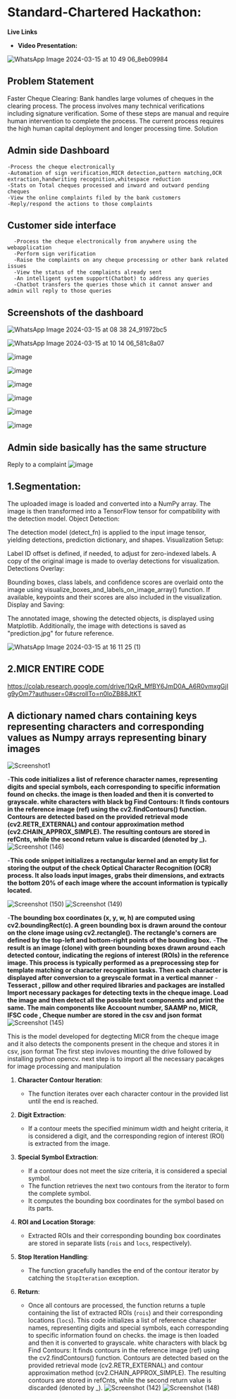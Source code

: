 # Standard-Chartered Hackathon:

**Live Links**

- **Video Presentation:** 

![WhatsApp Image 2024-03-15 at 10 49 06_8eb09984](https://github.com/MithileshEN/Standard-Chartered/assets/87403588/26149caf-6bca-48b2-b84b-f482867871da)
## Problem Statement
Faster Cheque Clearing: Bank handles large volumes of cheques in the clearing process. The process involves many technical verifications including signature verification. Some of these steps are manual and require human intervention to complete the process. The current process requires the high human capital deployment and longer processing time.
Solution
## Admin side Dashboard

    -Process the cheque electronically
    -Automation of sign verification,MICR detection,pattern matching,OCR extraction,handwriting recognition,whitespace reduction
    -Stats on Total cheques processed and inward and outward pending cheques
    -View the online complaints filed by the bank customers
    -Reply/respond the actions to those complaints
## Customer side interface
      -Process the cheque electronically from anywhere using the webapplication
      -Perform sign verification
      -Raise the complaints on any cheque processing or other bank related issues
      -View the status of the complaints already sent
      -An intelligent system support(Chatbot) to address any queries
      -Chatbot transfers the queries those which it cannot answer and admin will reply to those queries
## Screenshots of the dashboard

![WhatsApp Image 2024-03-15 at 08 38 24_91972bc5](https://github.com/MithileshEN/Standard-Chartered/assets/87403588/243e9797-da49-4095-bf60-c02aaba782da)

![WhatsApp Image 2024-03-15 at 10 14 06_581c8a07](https://github.com/MithileshEN/Standard-Chartered/assets/87403588/6a0e5c76-f9fb-4381-8fe6-cb570b38e85c)

![image](https://github.com/MithileshEN/Standard-Chartered/assets/87403588/c82b3373-a801-4dcb-b7db-eb935886d7f1)

![image](https://github.com/MithileshEN/Standard-Chartered/assets/87403588/e82b1e09-456a-49dc-8714-fe2ef1ca126c)

![image](https://github.com/MithileshEN/Standard-Chartered/assets/87403588/0e3a76b9-a66e-41cb-8c4a-fd87273bd146)

![image](https://github.com/MithileshEN/Standard-Chartered/assets/87403588/300cb252-93d3-454e-ae72-4526abb87e57)

![image](https://github.com/MithileshEN/Standard-Chartered/assets/87403588/157f6630-5a88-40df-9bff-0535bc8b3d2b)

![image](https://github.com/MithileshEN/Standard-Chartered/assets/87403588/443bc95c-330b-4d92-ba56-6954d427ff90)

## Admin side basically has the same structure 
Reply to a complaint
![image](https://github.com/MithileshEN/Standard-Chartered/assets/87403588/25048198-551e-41a9-a6f5-c49a88d73c38)


## 1.Segmentation:
The uploaded image is loaded and converted into a NumPy array.
The image is then transformed into a TensorFlow tensor for compatibility with the detection model.
Object Detection:

The detection model (detect_fn) is applied to the input image tensor, yielding detections, prediction dictionary, and shapes.
Visualization Setup:

Label ID offset is defined, if needed, to adjust for zero-indexed labels.
A copy of the original image is made to overlay detections for visualization.
Detections Overlay:

Bounding boxes, class labels, and confidence scores are overlaid onto the image using visualize_boxes_and_labels_on_image_array() function.
If available, keypoints and their scores are also included in the visualization.
Display and Saving:

The annotated image, showing the detected objects, is displayed using Matplotlib.
Additionally, the image with detections is saved as "prediction.jpg" for future reference.

![WhatsApp Image 2024-03-15 at 16 11 25 (1)](https://github.com/MithileshEN/Standard-Chartered/assets/102873408/d8187910-693e-4640-b3bf-a47fa7e22031)

## 2.MICR ENTIRE CODE
https://colab.research.google.com/drive/1QxR_MfBY6JmD0A_A6R0vmxgGjIg9yOm7?authuser=0#scrollTo=n0loZB88JtKT

## A dictionary named chars containing keys representing characters and corresponding values as Numpy arrays representing binary images

![Screenshot1](https://github.com/MithileshEN/Standard-Chartered/assets/102873408/07932204-f803-4693-84e1-7254dab678cf)

-**This code initializes a list of reference character names, representing digits and special symbols, each corresponding to specific information found on checks.
the image is then loaded and then it is converted to grayscale. white characters with black bg
Find Contours: It finds contours in the reference image (ref) using the cv2.findContours() function. Contours are detected based on the provided retrieval mode (cv2.RETR_EXTERNAL) and contour approximation method (cv2.CHAIN_APPROX_SIMPLE). The resulting contours are stored in refCnts, while the second return value is discarded (denoted by _).**
![Screenshot (146)](https://github.com/MithileshEN/Standard-Chartered/assets/102873408/4e0f2aed-46d0-4ac3-bbc9-1ba00e5a94d8)

-**This code snippet initializes a rectangular kernel and an empty list for storing the output of the check Optical Character Recognition (OCR) process. It also loads input images, grabs their dimensions, and extracts the bottom 20% of each image where the account information is typically located.**

![Screenshot (150)](https://github.com/MithileshEN/Standard-Chartered/assets/102873408/8a7ff4ca-a85c-4143-9178-2e5b22719d01)
![Screenshot (149)](https://github.com/MithileshEN/Standard-Chartered/assets/102873408/5ffa9314-d6c1-41e9-b389-aa2bb19df57b)



-**The bounding box coordinates (x, y, w, h) are computed using cv2.boundingRect(c).
A green bounding box is drawn around the contour on the clone image using cv2.rectangle(). The rectangle's corners are defined by the top-left and bottom-right points of the bounding box.**
-**The result is an image (clone) with green bounding boxes drawn around each detected contour, indicating the regions of interest (ROIs) in the reference image. This process is typically performed as a preprocessing step for template matching or character recognition tasks.
Then each character is displayed after conversion to a greyscale format in a vertical manner**
-**Tesseract , pillow and other required libraries and packages are installed
Import necessary packages for detecting texts in the cheque image. Load the image and then detect all the possible text components and print the same. The main components like Accoount number, SAAMP no, MICR, IFSC code , Cheque number  are stored in the csv and json format**
![Screenshot (145)](https://github.com/MithileshEN/Standard-Chartered/assets/102873408/816e9398-1f09-4551-91f4-1a8aee365d0b)

This is the model developed for degtecting MICR from the cheque image and it also detects the components present in the cheque and stores it in csv, json format
The first step invloves mounting the drive followed by installing python opencv.
next  step is to import all the necessary pacakges for image processing and manipulation
1. **Character Contour Iteration**:
   - The function iterates over each character contour in the provided list until the end is reached.

2. **Digit Extraction**:
   - If a contour meets the specified minimum width and height criteria, it is considered a digit, and the corresponding region of interest (ROI) is extracted from the image.

3. **Special Symbol Extraction**:
   - If a contour does not meet the size criteria, it is considered a special symbol.
   - The function retrieves the next two contours from the iterator to form the complete symbol.
   - It computes the bounding box coordinates for the symbol based on its parts.

4. **ROI and Location Storage**:
   - Extracted ROIs and their corresponding bounding box coordinates are stored in separate lists (`rois` and `locs`, respectively).

5. **Stop Iteration Handling**:
   - The function gracefully handles the end of the contour iterator by catching the `StopIteration` exception.

6. **Return**:
   - Once all contours are processed, the function returns a tuple containing the list of extracted ROIs (`rois`) and their corresponding locations (`locs`).
This code initializes a list of reference character names, representing digits and special symbols, each corresponding to specific information found on checks.
the image is then loaded and then it is converted to grayscale. white characters with black bg
Find Contours: It finds contours in the reference image (ref) using the cv2.findContours() function. Contours are detected based on the provided retrieval mode (cv2.RETR_EXTERNAL) and contour approximation method (cv2.CHAIN_APPROX_SIMPLE). The resulting contours are stored in refCnts, while the second return value is discarded (denoted by _).
![Screenshot (142)](https://github.com/MithileshEN/Standard-Chartered/assets/102873408/e4c2aeb9-fb12-403e-a647-a43b6c544b49)
![Screenshot (148)](https://github.com/MithileshEN/Standard-Chartered/assets/102873408/b2a2e4a7-7e9d-4f47-a9c3-ce109f828a20)












